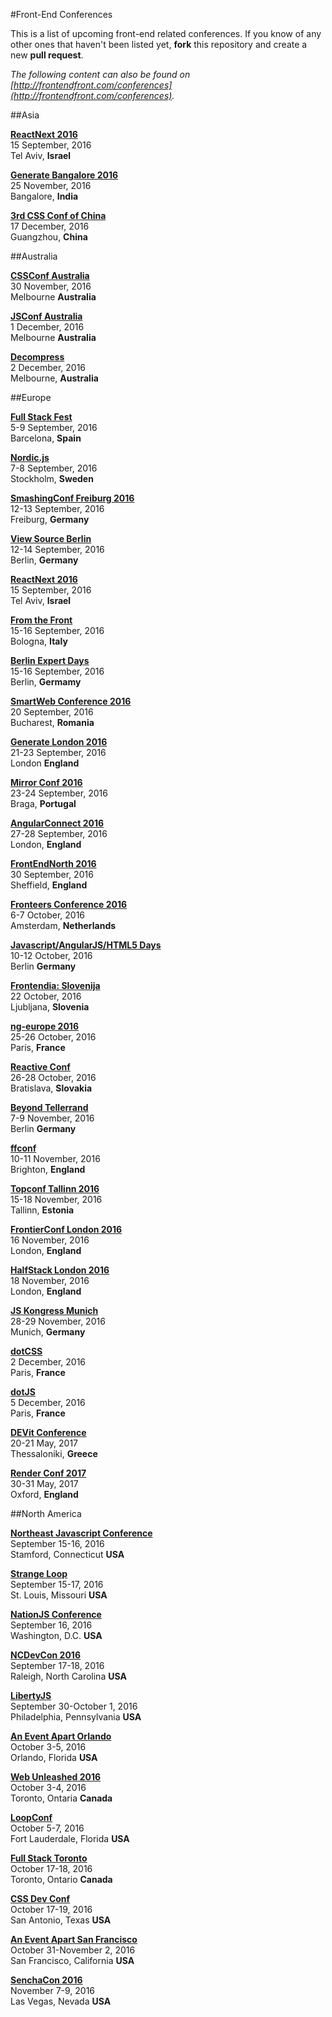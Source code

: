 #Front-End Conferences

This is a list of upcoming front-end related conferences. If you know of any other ones that haven't been listed yet, **fork** this repository and create a new **pull request**.

*The following content can also be found on [http://frontendfront.com/conferences](http://frontendfront.com/conferences).*

##Asia

[**ReactNext 2016**](http://react-next.com/)  
15 September, 2016  
Tel Aviv, **Israel**

[**Generate Bangalore 2016**](http://www.generateconf.com/)  
25 November, 2016  
Bangalore, **India**

[**3rd CSS Conf of China**](http://css.w3ctech.com/)  
17 December, 2016  
Guangzhou, **China**


##Australia

[**CSSConf Australia**](http://2016.cssconf.com.au/)  
30 November, 2016  
Melbourne **Australia**

[**JSConf Australia**](http://2016.jsconfau.com/)  
1 December, 2016  
Melbourne **Australia**

[**Decompress**](http://decompress.com.au/)  
2 December, 2016  
Melbourne, **Australia**


##Europe

[**Full Stack Fest**](http://2016.fullstackfest.com/)  
5-9 September, 2016  
Barcelona, **Spain**

[**Nordic.js**](http://nordicjs.com/)  
7-8 September, 2016  
Stockholm, **Sweden**

[**SmashingConf Freiburg 2016**](http://smashingconf.com/)  
12-13 September, 2016  
Freiburg, **Germany**

[**View Source Berlin**](http://viewsourceconf.org/)  
12-14 September, 2016  
Berlin, **Germany**

[**ReactNext 2016**](http://react-next.com/)  
15 September, 2016  
Tel Aviv, **Israel**

[**From the Front**](http://2016.fromthefront.it/)  
15-16 September, 2016  
Bologna, **Italy**

[**Berlin Expert Days**](http://www.bed-con.org/)  
15-16 September, 2016  
Berlin, **Germamy**

[**SmartWeb Conference 2016**](http://www.smartwebconf.com/)  
20 September, 2016  
Bucharest, **Romania**

[**Generate London 2016**](http://generateconf.com/)  
21-23 September, 2016  
London **England**

[**Mirror Conf 2016**](http://mirrorconf.com/)  
23-24 September, 2016  
Braga, **Portugal**

[**AngularConnect 2016**](http://angularconnect.com/)  
27-28 September, 2016  
London, **England**

[**FrontEndNorth 2016**](http://frontendnorth.com/)  
30 September, 2016  
Sheffield, **England**

[**Fronteers Conference 2016**](https://fronteers.nl/congres/2016)  
6-7 October, 2016  
Amsterdam, **Netherlands**

[**Javascript/AngularJS/HTML5 Days**](http://javascript-days.de/)  
10-12 October, 2016  
Berlin **Germany**

[**Frontendia: Slovenija**](http://frontendia.com/)  
22 October, 2016  
Ljubljana, **Slovenia**

[**ng-europe 2016**](https://ngeurope.org/)  
25-26 October, 2016  
Paris, **France**

[**Reactive Conf**](https://reactiveconf.com/)  
26-28 October, 2016  
Bratislava, **Slovakia**

[**Beyond Tellerrand**](http://beyondtellerrand.com/)  
7-9 November, 2016  
Berlin **Germany**

[**ffconf**](http://ffconf.org/)  
10-11 November, 2016  
Brighton, **England**

[**Topconf Tallinn 2016**](http://topconf.com/tallinn-2016/)  
15-18 November, 2016  
Tallinn, **Estonia**

[**FrontierConf London 2016**](https://www.frontierconf.com/)  
16 November, 2016  
London, **England**

[**HalfStack London 2016**](http://www.halfstackconf.com/)  
18 November, 2016  
London, **England**  

[**JS Kongress Munich**](http://js-kongress.de/)  
28-29 November, 2016  
Munich, **Germany**

[**dotCSS**](http://www.dotcss.io/)  
2 December, 2016  
Paris, **France**

[**dotJS**](http://www.dotjs.io/)  
5 December, 2016  
Paris, **France**

[**DEVit Conference**](http://devitconf.org/)  
20-21 May, 2017  
Thessaloniki, **Greece**

[**Render Conf 2017**](http://2017.render-conf.com/)  
30-31 May, 2017  
Oxford, **England**


##North America

[**Northeast Javascript Conference**](http://www.northeastjsconference.com/)  
September 15-16, 2016  
Stamford, Connecticut **USA**

[**Strange Loop**](http://thestrangeloop.com/)  
September 15-17, 2016  
St. Louis, Missouri **USA**

[**NationJS Conference**](http://nationjs.com/)  
September 16, 2016  
Washington, D.C. **USA**

[**NCDevCon 2016**](http://ncdevcon.com/)  
September 17-18, 2016  
Raleigh, North Carolina **USA**

[**LibertyJS**](http://www.libertyjs.com/)  
September 30-October 1, 2016  
Philadelphia, Pennsylvania **USA**

[**An Event Apart Orlando**](http://aneventapart.com/event/orlando-2016)  
October 3-5, 2016  
Orlando, Florida **USA**

[**Web Unleashed 2016**](http://fitc.ca/event/webu16/)  
October 3-4, 2016  
Toronto, Ontaria **Canada**

[**LoopConf**](https://loopconf.com/)  
October 5-7, 2016  
Fort Lauderdale, Florida **USA**

[**Full Stack Toronto**](https://fsto.co/)  
October 17-18, 2016  
Toronto, Ontario **Canada**

[**CSS Dev Conf**](http://2016.cssdevconf.com/)  
October 17-19, 2016  
San Antonio, Texas **USA**

[**An Event Apart San Francisco**](http://aneventapart.com/event/san-francisco-2016)  
October 31-November 2, 2016  
San Francisco, California **USA**

[**SenchaCon 2016**](http://www.senchacon.com/)  
November 7-9, 2016  
Las Vegas, Nevada **USA**
